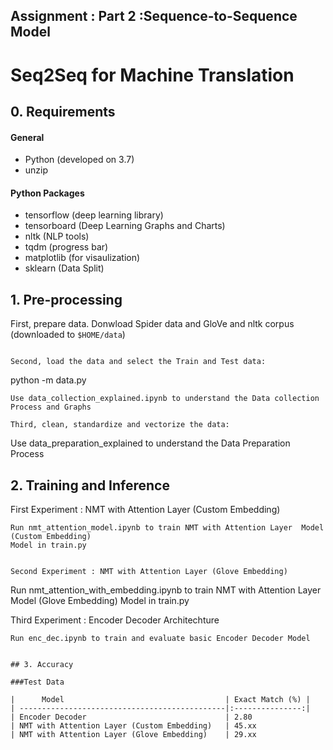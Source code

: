 ## Assignment : Part 2 :Sequence-to-Sequence Model

# Seq2Seq for Machine Translation


## 0. Requirements
#### General
- Python (developed on 3.7)
- unzip

#### Python Packages
- tensorflow (deep learning library)
- tensorboard (Deep Learning Graphs and Charts)
- nltk (NLP tools)
- tqdm (progress bar)
- matplotlib (for visaulization)
- sklearn (Data Split)


## 1. Pre-processing
First, prepare data. Donwload Spider data and GloVe and nltk corpus
(downloaded to `$HOME/data`)
```

Second, load the data and select the Train and Test data:
```
python -m data.py
```
Use data_collection_explained.ipynb to understand the Data collection Process and Graphs

Third, clean, standardize and vectorize the data:
```
Use data_preparation_explained to understand the Data Preparation Process

## 2. Training and Inference
First Experiment : NMT with Attention Layer (Custom Embedding)
```
Run nmt_attention_model.ipynb to train NMT with Attention Layer  Model (Custom Embedding)
Model in train.py


Second Experiment : NMT with Attention Layer (Glove Embedding)
```
Run nmt_attention_with_embedding.ipynb to train NMT with Attention Layer  Model (Glove Embedding)
Model in train.py

Third Experiment : Encoder Decoder Architechture 
```
Run enc_dec.ipynb to train and evaluate basic Encoder Decoder Model


## 3. Accuracy

###Test Data

|      Model                                    | Exact Match (%) |
| ----------------------------------------------|:---------------:|
| Encoder Decoder                               | 2.80  
| NMT with Attention Layer (Custom Embedding)   | 45.xx
| NMT with Attention Layer (Glove Embedding)    | 29.xx

